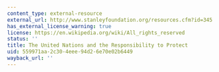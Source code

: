 ```yaml
---
content_type: external-resource
external_url: http://www.stanleyfoundation.org/resources.cfm?id=345
has_external_license_warning: true
license: https://en.wikipedia.org/wiki/All_rights_reserved
status: ''
title: The United Nations and the Responsibility to Protect
uid: 559971aa-2c30-4eee-94d2-6e70e02b6449
wayback_url: ''
---
```

